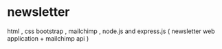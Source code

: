# newsletter
html , css bootstrap , mailchimp , node.js and express.js ( newsletter web application + mailchimp api ) 
